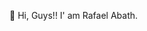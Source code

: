 👋 Hi, Guys!! I' am Rafael Abath.
<!---
RafaelAbath/RafaelAbath is a ✨ special ✨ repository because its `README.md` (this file) appears on your GitHub profile.
You can click the Preview link to take a look at your changes.
--->
